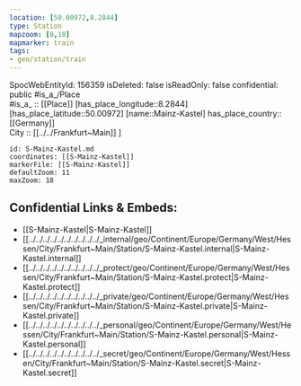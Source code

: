 ```yaml
---
location: [50.00972,8.2844] 
type: Station 
mapzoom: [8,18] 
mapmarker: train 
tags:
- geo/station/train
---
```

SpocWebEntityId: 156359
isDeleted: false
isReadOnly: false
confidential: public
#is_a_/Place  
#is_a_ :: [[Place]] 
[has_place_longitude::8.2844] 
[has_place_latitude::50.00972] 
[name::Mainz-Kastel] 
has_place_country:: [[Germany]]  
City :: [[../../Frankfurt~Main]] ] 


```leaflet
id: S-Mainz-Kastel.md
coordinates: [[S-Mainz-Kastel]] 
markerFile: [[S-Mainz-Kastel]] 
defaultZoom: 11 
maxZoom: 18
```


## Confidential Links & Embeds: 
- [[S-Mainz-Kastel|S-Mainz-Kastel]] 
- [[../../../../../../../../../../_internal/geo/Continent/Europe/Germany/West/Hessen/City/Frankfurt~Main/Station/S-Mainz-Kastel.internal|S-Mainz-Kastel.internal]] 
- [[../../../../../../../../../../_protect/geo/Continent/Europe/Germany/West/Hessen/City/Frankfurt~Main/Station/S-Mainz-Kastel.protect|S-Mainz-Kastel.protect]] 
- [[../../../../../../../../../../_private/geo/Continent/Europe/Germany/West/Hessen/City/Frankfurt~Main/Station/S-Mainz-Kastel.private|S-Mainz-Kastel.private]] 
- [[../../../../../../../../../../_personal/geo/Continent/Europe/Germany/West/Hessen/City/Frankfurt~Main/Station/S-Mainz-Kastel.personal|S-Mainz-Kastel.personal]] 
- [[../../../../../../../../../../_secret/geo/Continent/Europe/Germany/West/Hessen/City/Frankfurt~Main/Station/S-Mainz-Kastel.secret|S-Mainz-Kastel.secret]] 
